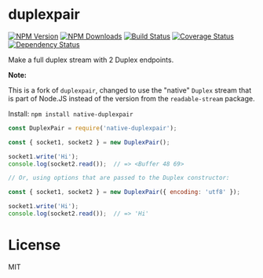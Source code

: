 duplexpair
==============

[![NPM Version](https://img.shields.io/npm/v/duplexpair.svg?style=flat)](https://npmjs.org/package/duplexpair)
[![NPM Downloads](https://img.shields.io/npm/dm/duplexpair.svg?style=flat)](https://npmjs.org/package/duplexpair)
[![Build Status](https://travis-ci.org/addaleax/duplexpair.svg?style=flat&branch=master)](https://travis-ci.org/addaleax/duplexpair?branch=master)
[![Coverage Status](https://coveralls.io/repos/addaleax/duplexpair/badge.svg?branch=master)](https://coveralls.io/r/addaleax/duplexpair?branch=master)
[![Dependency Status](https://david-dm.org/addaleax/duplexpair.svg?style=flat)](https://david-dm.org/addaleax/duplexpair)

Make a full duplex stream with 2 Duplex endpoints.

**Note:**

This is a fork of `duplexpair`, changed to use the "native" `Duplex` stream that is part
of Node.JS instead of the version from the `readable-stream` package.

Install:
`npm install native-duplexpair`

```js
const DuplexPair = require('native-duplexpair');

const { socket1, socket2 } = new DuplexPair();

socket1.write('Hi');
console.log(socket2.read());  // => <Buffer 48 69>

// Or, using options that are passed to the Duplex constructor:

const { socket1, socket2 } = new DuplexPair({ encoding: 'utf8' });

socket1.write('Hi');
console.log(socket2.read());  // => 'Hi'
```

License
=======

MIT
